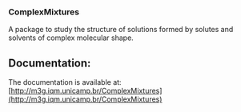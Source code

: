 ### ComplexMixtures

A package to study the structure of solutions formed by solutes and solvents of complex molecular shape.

## Documentation:

The documentation is available at: [http://m3g.iqm.unicamp.br/ComplexMixtures](http://m3g.iqm.unicamp.br/ComplexMixtures)


